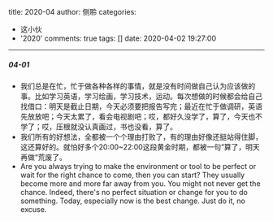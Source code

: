 title: 2020-04
author: 侧聆
categories:
  - 这小伙
  - '2020'
comments: true
tags: []
date: 2020-04-02 19:27:00
---
##### 04-01
* 我们总是在忙，忙于做各种各样的事情，就是没有时间做自己认为应该做的事。比如学习英语，学习绘画，学习技术，运动。每次想做的时候都会给自己找借口：明天是截止日期，今天必须要把报告写完；最近在忙于做调研，英语先放放吧；今天太累了，看会电视剧吧；哎，都好久没学了，算了，今天也不学了；哎，压根就没认真画过，书也没看，算了。
* 我们所有的好想法，全都被一个个理由打败了，有的理由好像还挺站得住脚，这还算好的。就怕好多个20:00~22:00这段黄金时期，都被一句”算了，明天再做“荒废了。
* Are you always trying to make the environment or tool to be perfect or wait for the right chance to come, then you can start? They usually become more and more far away from you. You might not never get the chance. Indeed, there's no perfect situation or change for you to do something. Today, especially now is the best change. Just do it, no excuse.
